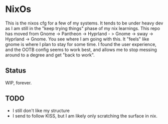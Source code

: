 # NixOs

This is the nixos cfg for a few of my systems. It tends to be under heavy dev as I am still in the "keep trying things" phase of my nix learnings. This repo has moved from Gnome -> Pantheon -> Hyprland - > Gnome -> sway -> Hyprland -> Gnome. You see where I am going with this. It "feels" like gnome is where I plan to stay for some time. I found the user experience, and the OOTB config seems to work best, and allows me to stop messing around to a degree and get "back to work".

## Status

WIP, forever.

## TODO

- I still don't like my structure
- I send to follow KISS, but I am likely only scratching the surface in nix.


